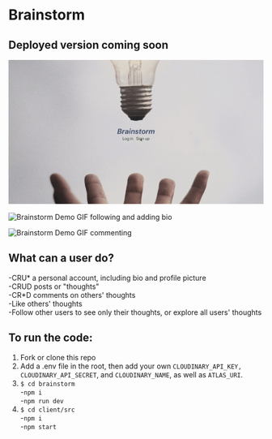 # Brainstorm

## Deployed version coming soon

![Brainstorm Demo GIF](BrainstormDemo.gif)

![Brainstorm Demo GIF following and adding bio](BrainstormDemo2.gif)

![Brainstorm Demo GIF commenting](BrainstormDemo3.gif)

## What can a user do?

-CRU* a personal account, including bio and profile picture  
-CRUD posts or "thoughts"  
-CR*D comments on others' thoughts  
-Like others' thoughts  
-Follow other users to see only their thoughts, or explore all users' thoughts
## To run the code:

1. Fork or clone this repo
2. Add a .env file in the root, then add your own `CLOUDINARY_API_KEY, CLOUDINARY_API_SECRET`, and `CLOUDINARY_NAME`, as well as `ATLAS_URI`.
3. `$ cd brainstorm`  
        -`npm i`  
        -`npm run dev`    
4. `$ cd client/src`  
        -`npm i`  
        -`npm start`

